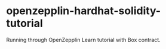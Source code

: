 # openzepplin-hardhat-solidity-tutorial

Running through OpenZepplin Learn tutorial with Box contract.